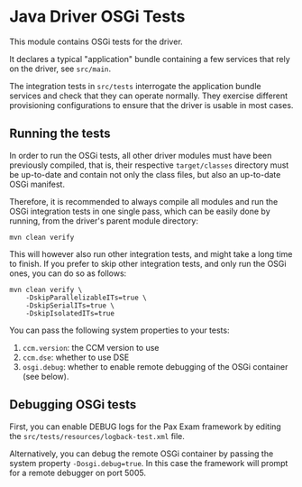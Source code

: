 <!--
Licensed to the Apache Software Foundation (ASF) under one
or more contributor license agreements.  See the NOTICE file
distributed with this work for additional information
regarding copyright ownership.  The ASF licenses this file
to you under the Apache License, Version 2.0 (the
"License"); you may not use this file except in compliance
with the License.  You may obtain a copy of the License at

  http://www.apache.org/licenses/LICENSE-2.0

Unless required by applicable law or agreed to in writing,
software distributed under the License is distributed on an
"AS IS" BASIS, WITHOUT WARRANTIES OR CONDITIONS OF ANY
KIND, either express or implied.  See the License for the
specific language governing permissions and limitations
under the License.
-->

# Java Driver OSGi Tests

This module contains OSGi tests for the driver.

It declares a typical "application" bundle containing a few services that rely 
on the driver, see `src/main`.

The integration tests in `src/tests` interrogate the application bundle services 
and check that they can operate normally. They exercise different provisioning
configurations to ensure that the driver is usable in most cases.

## Running the tests

In order to run the OSGi tests, all other driver modules must have been 
previously compiled, that is, their respective `target/classes` directory must 
be up-to-date and contain not only the class files, but also an up-to-date OSGi 
manifest.

Therefore, it is recommended to always compile all modules and run the OSGi
integration tests in one single pass, which can be easily done by running,
from the driver's parent module directory: 

    mvn clean verify
    
This will however also run other integration tests, and might take a long time
to finish. If you prefer to skip other integration tests, and only run the
OSGi ones, you can do so as follows:

    mvn clean verify \
        -DskipParallelizableITs=true \
        -DskipSerialITs=true \
        -DskipIsolatedITs=true

You can pass the following system properties to your tests:

1. `ccm.version`: the CCM version to use
2. `ccm.dse`: whether to use DSE
3. `osgi.debug`: whether to enable remote debugging of the OSGi container (see 
   below).
   
## Debugging OSGi tests

First, you can enable DEBUG logs for the Pax Exam framework by editing the
`src/tests/resources/logback-test.xml` file.

Alternatively, you can debug the remote OSGi container by passing the system 
property `-Dosgi.debug=true`. In this case the framework will prompt for a
remote debugger on port 5005.
